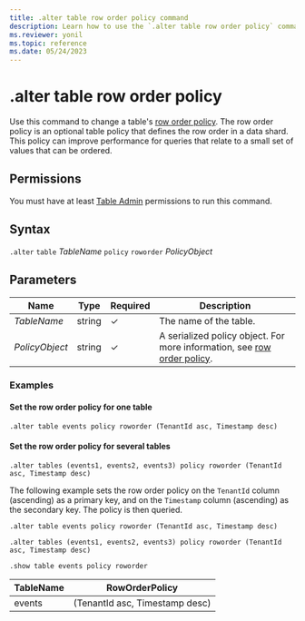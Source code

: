 ```yaml
---
title: .alter table row order policy command
description: Learn how to use the `.alter table row order policy` command to change a table's row order policy.
ms.reviewer: yonil
ms.topic: reference
ms.date: 05/24/2023
---
```

# .alter table row order policy

Use this command to change a table's [row order policy](roworderpolicy.md). The row order policy is an optional table policy that defines the row order in a data shard. This policy can improve performance for queries that relate to a small set of values that can be ordered.

## Permissions

You must have at least [Table Admin](access-control/role-based-access-control.md) permissions to run this command.

## Syntax

`.alter` `table` *TableName* `policy` `roworder` *PolicyObject*

## Parameters

| Name | Type | Required | Description |
|--|--|--|--|
| *TableName* | string | &check;| The name of the table.|
| *PolicyObject* |string | &check; | A serialized policy object. For more information, see [row order policy](roworderpolicy.md).|

### Examples

#### Set the row order policy for one table

```kusto
.alter table events policy roworder (TenantId asc, Timestamp desc)
```

#### Set the row order policy for several tables

```kusto
.alter tables (events1, events2, events3) policy roworder (TenantId asc, Timestamp desc)
```

The following example sets the row order policy on the `TenantId` column (ascending) as a primary key, and on the `Timestamp` column (ascending) as the secondary key. The policy is then queried.

```kusto
.alter table events policy roworder (TenantId asc, Timestamp desc)

.alter tables (events1, events2, events3) policy roworder (TenantId asc, Timestamp desc)

.show table events policy roworder 
```

|TableName|RowOrderPolicy|
|---|---|
|events|(TenantId asc, Timestamp desc)|

